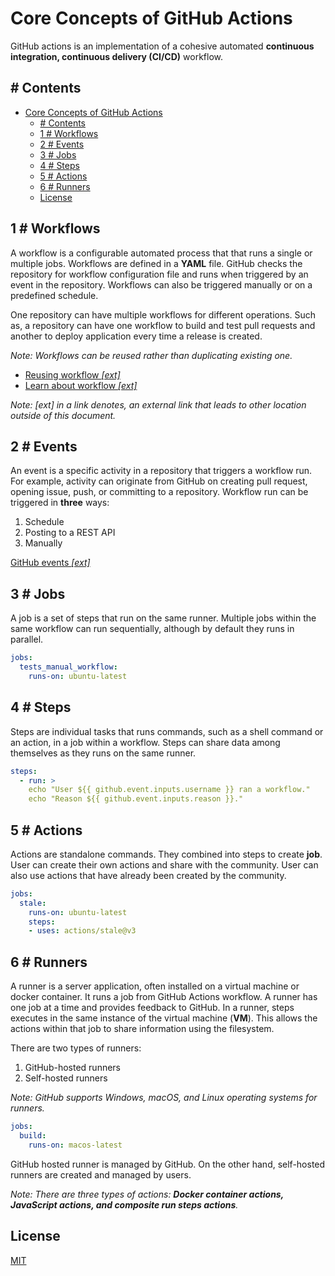 # Core Concepts of GitHub Actions
GitHub actions is an implementation of a cohesive automated **continuous integration, continuous delivery (CI/CD)** workflow.

## # Contents
- [Core Concepts of GitHub Actions](#core-concepts-of-github-actions)
  - [# Contents](#-contents)
  - [1 # Workflows](#1--workflows)
  - [2 # Events](#2--events)
  - [3 # Jobs](#3--jobs)
  - [4 # Steps](#4--steps)
  - [5 # Actions](#5--actions)
  - [6 # Runners](#6--runners)
  - [License](#license)

## 1 # Workflows
A workflow is a configurable automated process that that runs a single or multiple jobs. Workflows are defined in a **YAML** file. GitHub checks the repository for workflow configuration file and runs when triggered by an event in the repository. Workflows can also be triggered manually or on a predefined schedule.

One repository can have multiple workflows for different operations. Such as, a repository can have one workflow to build and test pull requests and another to deploy application every time a release is created.

*Note: Workflows can be reused rather than duplicating existing one.*

* [Reusing workflow *[ext]*](https://docs.github.com/en/actions/learn-github-actions/reusing-workflows)
* [Learn about workflow *[ext]*](https://docs.github.com/en/actions/using-workflows)

*Note: *[ext]* in a link denotes, an external link that leads to other location outside of this document.*

## 2 # Events
An event is a specific activity in a repository that triggers a workflow run. For example, activity can originate from GitHub on creating pull request, opening issue, push, or committing to a repository. Workflow run can be triggered in **three** ways:

1. Schedule
2. Posting to a REST API
3. Manually

[GitHub events *[ext]*](https://docs.github.com/en/actions/using-workflows/events-that-trigger-workflows)

## 3 # Jobs
A job is a set of steps that run on the same runner. Multiple jobs within the same workflow can run sequentially, although by default they runs in parallel.

```yml
jobs:
  tests_manual_workflow:
    runs-on: ubuntu-latest
```

## 4 # Steps
Steps are individual tasks that runs commands, such as a shell command or an action, in a job within a workflow. Steps can share data among themselves as they runs on the same runner.

```yml
steps:
  - run: >
    echo "User ${{ github.event.inputs.username }} ran a workflow."
    echo "Reason ${{ github.event.inputs.reason }}."
```
## 5 # Actions
Actions are standalone commands. They combined into steps to create **job**. User can create their own actions and share with the community. User can also use actions that have already been created by the community.

```yml
jobs:
  stale:
    runs-on: ubuntu-latest
    steps:
    - uses: actions/stale@v3
```
## 6 # Runners
A runner is a server application, often installed on a virtual machine or docker container. It runs a job from GitHub Actions workflow. A runner has one job at a time and provides feedback to GitHub. In a runner, steps executes in the same instance of the virtual machine (**VM**). This allows the actions within that job to share information using the filesystem.

There are two types of runners:
1. GitHub-hosted runners
2. Self-hosted runners

*Note: GitHub supports Windows, macOS, and Linux operating systems for runners.*

```yml
jobs:
  build:
    runs-on: macos-latest
```
GitHub hosted runner is managed by GitHub. On the other hand, self-hosted runners are created and managed by users.

*Note: There are three types of actions: **Docker container actions, JavaScript actions, and composite run steps actions**.*

## License
[MIT](LICENSE)
